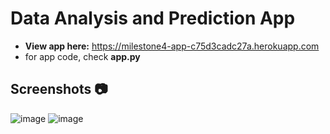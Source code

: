 # Data Analysis and Prediction App
- **View app here:** https://milestone4-app-c75d3cadc27a.herokuapp.com
- for app code, check **app.py**
## Screenshots 📷
![image](https://github.com/user-attachments/assets/469a08b9-2f25-4293-8044-664a906af6e4)
![image](https://github.com/user-attachments/assets/36725453-26d6-41df-a282-28053e321141)

